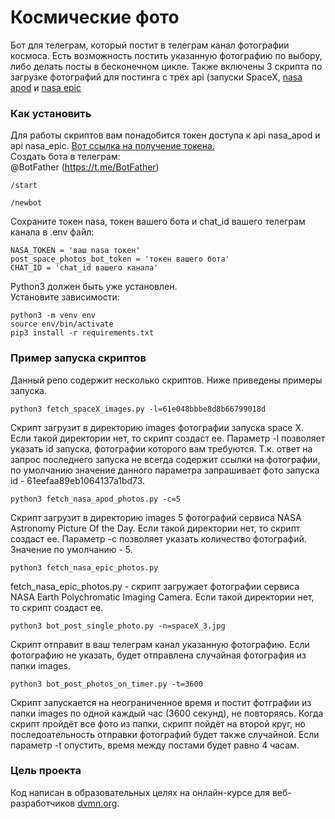 # Космические фото
Бот для телеграм, который постит в телеграм канал фотографии космоса.
Есть возможность постить указанную фотографию по выбору, либо делать посты в бесконечном цикле.
Также включены 3 скрипта по загрузке фотографий для постинга с трёх api (запуски SpaceX, [nasa apod](https://apod.nasa.gov/apod/astropix.html) и [nasa epic](https://epic.gsfc.nasa.gov/)
### Как установить
Для работы скриптов вам понадобится токен доступа к api nasa_apod и api nasa_epic.
[Вот ссылка на получение токена.](https://api.nasa.gov/#signUp)  
Создать бота в телеграм:  
@BotFather (https://t.me/BotFather)
```
/start
```
```
/newbot
```
Сохраните  токен nasa, токен вашего бота и chat_id вашего телеграм канала в .env файл:
```
NASA_TOKEN = 'ваш nasa токен'
post_space_photos_bot_token = 'токен вашего бота'
CHAT_ID = 'chat_id вашего канала'
```
Python3 должен быть уже установлен.  
Установите зависимости:
```commandline
python3 -m venv env
source env/bin/activate
pip3 install -r requirements.txt
```
### Пример запуска скриптов
Данный репо содержит несколько скриптов. Ниже приведены примеры запуска.

```commandline
python3 fetch_spaceX_images.py -l=61e048bbbe8d8b66799018d
```
Скрипт загрузит в директорию images фотографии запуска space X. Если такой директории нет, то скрипт создаст ее. Параметр -l позволяет указать id запуска, фотографии которого вам требуются.
Т.к. ответ на запрос последнего запуска не всегда содержит ссылки на фотографии, по умолчанию значение данного параметра запрашивает фото запуска id - 61eefaa89eb1064137a1bd73.  
```commandline
python3 fetch_nasa_apod_photos.py -c=5
```
Скрипт загрузит в директорию images 5 фотографий сервиса NASA Astronomy Picture Of the Day. Если такой директории нет, то скрипт создаст ее. Параметр -c позволяет указать количество фотографий. Значение по умолчанию - 5.
  
```commandline
python3 fetch_nasa_epic_photos.py
```
fetch_nasa_epic_photos.py - скрипт загружает фотографии сервиса NASA Earth Polychromatic Imaging Camera. Если такой директории нет, то скрипт создаст ее.  
```commandline
python3 bot_post_single_photo.py -n=spaceX_3.jpg
```
Скрипт отправит в ваш телеграм канал указанную фотографию. Если фотографию не указать, будет отправлена случайная фотография из папки images.
```commandline
python3 bot_post_photos_on_timer.py -t=3600
```
Скрипт запускается на неограниченное время и постит фотграфии из папки images по одной каждый час (3600 секунд), не повторяясь. Когда скрипт пройдёт все фото из папки, скрипт пойдёт на второй круг, но последоательность отправки фотографий будет также случайной.
Если параметр -t опустить, время между постами будет равно 4 часам.
### Цель проекта
Код написан в образовательных целях на онлайн-курсе для веб-разработчиков [dvmn.org](https://dvmn.org/).